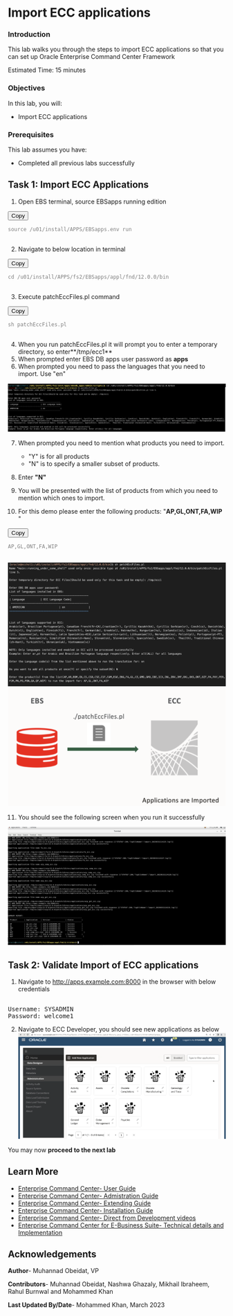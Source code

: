# Import ECC applications

### Introduction


This lab walks you through the steps to import ECC applications so that you can set up Oracle Enterprise Command Center Framework



Estimated Time: 15 minutes

### Objectives
In this lab, you will:
* Import ECC applications


### Prerequisites

This lab assumes you have:
* Completed all previous labs successfully 

##  

## Task 1: Import ECC Applications

1.  Open EBS terminal, source EBSapps running edition
<pre><button class="copy-button" title="Copy text to clipboard">Copy</button><code class="hljs apache"><span class="copy-code"><span class="hljs-attribute"><div style="color:grey"> 
source /u01/install/APPS/EBSapps.env run 
</div>
</span></code></pre></li>


2. Navigate to below location in terminal 

<pre><button class="copy-button" title="Copy text to clipboard">Copy</button><code class="hljs apache"><span class="copy-code"><span class="hljs-attribute"><div style="color:grey"> 
cd /u01/install/APPS/fs2/EBSapps/appl/fnd/12.0.0/bin
</div>
</span></code></pre></li>

3. Execute patchEccFiles.pl command
<pre><button class="copy-button" title="Copy text to clipboard">Copy</button><code class="hljs apache"><span class="copy-code"><span class="hljs-attribute"><div style="color:grey"> 
sh patchEccFiles.pl
</div>
</span></code></pre></li>


4. When you run patchEccFiles.pl it will prompt you to enter a temporary directory, so enter**/tmp/ecc1**
5. When prompted enter EBS DB apps user password as **apps**
6. When prompted you need to pass the languages that you need to import. Use "en" 

![Image alt text](images/import101.png)


7. When prompted you need to mention what products you need to import. 
     * "Y" is for all products
     * "N" is to specify a smaller subset of products. 

8. Enter **"N"** 

9. You will be presented with the list of products from which you need to mention which ones to import. 

10. For this demo please enter the following products: "**AP,GL,ONT,FA,WIP** "

<pre><button class="copy-button" title="Copy text to clipboard">Copy</button><code class="hljs apache"><span class="copy-code"><span class="hljs-attribute"><div style="color:grey"> 
AP,GL,ONT,FA,WIP
</div>
</span></code></pre></li>

![Image alt text](images/Importecc1.png)
![Image alt text](images/import1000.png)

11. You should see the following  screen when you run it successfully

![Image alt text](images/payables12.png)


## Task 2: Validate Import of ECC applications

1. Navigate to http://apps.example.com:8000 in the browser with below credentials 

 <pre><span class="hljs-attribute">
Username: SYSADMIN
Password: welcome1
</span></code></pre></li>

    
2. Navigate to ECC Developer, you should see new applications as below
![Image alt text](images/5apps.png)


You may now **proceed to the next lab**


## Learn More
* [Enterprise Command Center- User Guide](https://docs.oracle.com/cd/E26401_01/doc.122/e22956/T27641T671922.htm)
* [Enterprise Command Center- Admistration Guide](https://docs.oracle.com/cd/E26401_01/doc.122/f34732/toc.htm)
* [Enterprise Command Center- Extending Guide](https://docs.oracle.com/cd/E26401_01/doc.122/f21671/T673609T673618.htm)
* [Enterprise Command Center- Installation Guide](https://support.oracle.com/epmos/faces/DocumentDisplay?_afrLoop=264801675930013&id=2495053.1&_afrWindowMode=0&_adf.ctrl-state=1c6rxqpyoj_102)
* [Enterprise Command Center- Direct from Development videos](https://learn.oracle.com/ols/course/ebs-enterprise-command-centers-direct-from-development/50662/60350)
* [Enterprise Command Center for E-Business Suite- Technical details and Implementation](https://mylearn.oracle.com/ou/component/-/117416)

## Acknowledgements

**Author**- Muhannad Obeidat, VP

**Contributors**-  Muhannad Obeidat, Nashwa Ghazaly, Mikhail Ibraheem, Rahul Burnwal and Mohammed Khan

**Last Updated By/Date**- Mohammed Khan, March 2023

